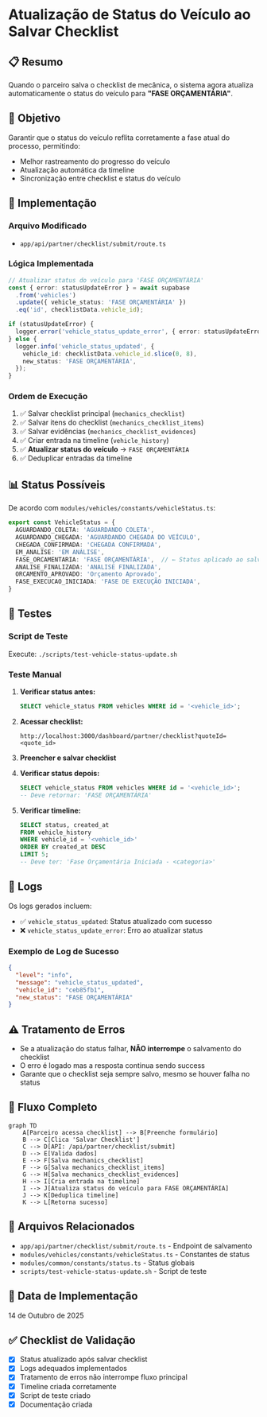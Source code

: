 # Atualização de Status do Veículo ao Salvar Checklist

## 📋 Resumo

Quando o parceiro salva o checklist de mecânica, o sistema agora atualiza automaticamente o status do veículo para **"FASE ORÇAMENTÁRIA"**.

## 🎯 Objetivo

Garantir que o status do veículo reflita corretamente a fase atual do processo, permitindo:
- Melhor rastreamento do progresso do veículo
- Atualização automática da timeline
- Sincronização entre checklist e status do veículo

## 🔧 Implementação

### Arquivo Modificado
- `app/api/partner/checklist/submit/route.ts`

### Lógica Implementada

```typescript
// Atualizar status do veículo para 'FASE ORÇAMENTÁRIA'
const { error: statusUpdateError } = await supabase
  .from('vehicles')
  .update({ vehicle_status: 'FASE ORÇAMENTÁRIA' })
  .eq('id', checklistData.vehicle_id);

if (statusUpdateError) {
  logger.error('vehicle_status_update_error', { error: statusUpdateError.message });
} else {
  logger.info('vehicle_status_updated', {
    vehicle_id: checklistData.vehicle_id.slice(0, 8),
    new_status: 'FASE ORÇAMENTÁRIA',
  });
}
```

### Ordem de Execução

1. ✅ Salvar checklist principal (`mechanics_checklist`)
2. ✅ Salvar itens do checklist (`mechanics_checklist_items`)
3. ✅ Salvar evidências (`mechanics_checklist_evidences`)
4. ✅ Criar entrada na timeline (`vehicle_history`)
5. ✅ **Atualizar status do veículo** → `FASE ORÇAMENTÁRIA`
6. ✅ Deduplicar entradas da timeline

## 📊 Status Possíveis

De acordo com `modules/vehicles/constants/vehicleStatus.ts`:

```typescript
export const VehicleStatus = {
  AGUARDANDO_COLETA: 'AGUARDANDO COLETA',
  AGUARDANDO_CHEGADA: 'AGUARDANDO CHEGADA DO VEÍCULO',
  CHEGADA_CONFIRMADA: 'CHEGADA CONFIRMADA',
  EM_ANALISE: 'EM ANÁLISE',
  FASE_ORCAMENTARIA: 'FASE ORÇAMENTÁRIA',  // ← Status aplicado ao salvar checklist
  ANALISE_FINALIZADA: 'ANALISE FINALIZADA',
  ORCAMENTO_APROVADO: 'Orçamento Aprovado',
  FASE_EXECUCAO_INICIADA: 'FASE DE EXECUÇÃO INICIADA',
}
```

## 🧪 Testes

### Script de Teste
Execute: `./scripts/test-vehicle-status-update.sh`

### Teste Manual

1. **Verificar status antes:**
   ```sql
   SELECT vehicle_status FROM vehicles WHERE id = '<vehicle_id>';
   ```

2. **Acessar checklist:**
   ```
   http://localhost:3000/dashboard/partner/checklist?quoteId=<quote_id>
   ```

3. **Preencher e salvar checklist**

4. **Verificar status depois:**
   ```sql
   SELECT vehicle_status FROM vehicles WHERE id = '<vehicle_id>';
   -- Deve retornar: 'FASE ORÇAMENTÁRIA'
   ```

5. **Verificar timeline:**
   ```sql
   SELECT status, created_at 
   FROM vehicle_history 
   WHERE vehicle_id = '<vehicle_id>' 
   ORDER BY created_at DESC 
   LIMIT 5;
   -- Deve ter: 'Fase Orçamentária Iniciada - <categoria>'
   ```

## 📝 Logs

Os logs gerados incluem:

- ✅ `vehicle_status_updated`: Status atualizado com sucesso
- ❌ `vehicle_status_update_error`: Erro ao atualizar status

### Exemplo de Log de Sucesso

```json
{
  "level": "info",
  "message": "vehicle_status_updated",
  "vehicle_id": "ceb85fb1",
  "new_status": "FASE ORÇAMENTÁRIA"
}
```

## ⚠️ Tratamento de Erros

- Se a atualização do status falhar, **NÃO interrompe** o salvamento do checklist
- O erro é logado mas a resposta continua sendo success
- Garante que o checklist seja sempre salvo, mesmo se houver falha no status

## 🔄 Fluxo Completo

```mermaid
graph TD
    A[Parceiro acessa checklist] --> B[Preenche formulário]
    B --> C[Clica 'Salvar Checklist']
    C --> D[API: /api/partner/checklist/submit]
    D --> E[Valida dados]
    E --> F[Salva mechanics_checklist]
    F --> G[Salva mechanics_checklist_items]
    G --> H[Salva mechanics_checklist_evidences]
    H --> I[Cria entrada na timeline]
    I --> J[Atualiza status do veículo para FASE ORÇAMENTÁRIA]
    J --> K[Deduplica timeline]
    K --> L[Retorna sucesso]
```

## 🔗 Arquivos Relacionados

- `app/api/partner/checklist/submit/route.ts` - Endpoint de salvamento
- `modules/vehicles/constants/vehicleStatus.ts` - Constantes de status
- `modules/common/constants/status.ts` - Status globais
- `scripts/test-vehicle-status-update.sh` - Script de teste

## 📅 Data de Implementação

14 de Outubro de 2025

## ✅ Checklist de Validação

- [x] Status atualizado após salvar checklist
- [x] Logs adequados implementados
- [x] Tratamento de erros não interrompe fluxo principal
- [x] Timeline criada corretamente
- [x] Script de teste criado
- [x] Documentação criada

